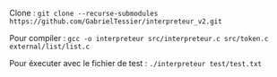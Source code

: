 
Clone : `git clone --recurse-submodules https://github.com/GabrielTessier/interpreteur_v2.git`

Pour compiler : `gcc -o interpreteur src/interpreteur.c src/token.c external/list/list.c`

Pour éxecuter avec le fichier de test : `./interpreteur test/test.txt`
